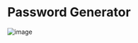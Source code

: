 # Password Generator



![image](https://github.com/diegofranca92/password-generator-electron/assets/29843809/2afdeeda-86df-4dec-8d91-d11ac81ce6a8)

